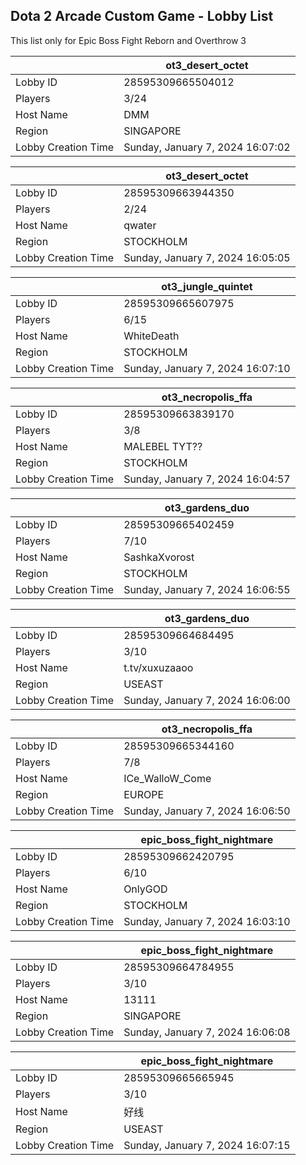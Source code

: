 ## Dota 2 Arcade Custom Game - Lobby List

This list only for Epic Boss Fight Reborn and Overthrow 3

|  | ot3_desert_octet |
| ------ | ------ |
| Lobby ID | 28595309665504012 |
| Players | 3/24 |
| Host Name | DMM |
| Region | SINGAPORE |
| Lobby Creation Time | Sunday, January 7, 2024 16:07:02 |


|  | ot3_desert_octet |
| ------ | ------ |
| Lobby ID | 28595309663944350 |
| Players | 2/24 |
| Host Name | qwater |
| Region | STOCKHOLM |
| Lobby Creation Time | Sunday, January 7, 2024 16:05:05 |


|  | ot3_jungle_quintet |
| ------ | ------ |
| Lobby ID | 28595309665607975 |
| Players | 6/15 |
| Host Name | WhiteDeath |
| Region | STOCKHOLM |
| Lobby Creation Time | Sunday, January 7, 2024 16:07:10 |


|  | ot3_necropolis_ffa |
| ------ | ------ |
| Lobby ID | 28595309663839170 |
| Players | 3/8 |
| Host Name | MALEBEL TYT?? |
| Region | STOCKHOLM |
| Lobby Creation Time | Sunday, January 7, 2024 16:04:57 |


|  | ot3_gardens_duo |
| ------ | ------ |
| Lobby ID | 28595309665402459 |
| Players | 7/10 |
| Host Name | SashkaXvorost |
| Region | STOCKHOLM |
| Lobby Creation Time | Sunday, January 7, 2024 16:06:55 |


|  | ot3_gardens_duo |
| ------ | ------ |
| Lobby ID | 28595309664684495 |
| Players | 3/10 |
| Host Name | t.tv/xuxuzaaoo |
| Region | USEAST |
| Lobby Creation Time | Sunday, January 7, 2024 16:06:00 |


|  | ot3_necropolis_ffa |
| ------ | ------ |
| Lobby ID | 28595309665344160 |
| Players | 7/8 |
| Host Name | ICe_WalloW_Come |
| Region | EUROPE |
| Lobby Creation Time | Sunday, January 7, 2024 16:06:50 |


|  | epic_boss_fight_nightmare |
| ------ | ------ |
| Lobby ID | 28595309662420795 |
| Players | 6/10 |
| Host Name | OnlyGOD |
| Region | STOCKHOLM |
| Lobby Creation Time | Sunday, January 7, 2024 16:03:10 |


|  | epic_boss_fight_nightmare |
| ------ | ------ |
| Lobby ID | 28595309664784955 |
| Players | 3/10 |
| Host Name | 13111 |
| Region | SINGAPORE |
| Lobby Creation Time | Sunday, January 7, 2024 16:06:08 |


|  | epic_boss_fight_nightmare |
| ------ | ------ |
| Lobby ID | 28595309665665945 |
| Players | 3/10 |
| Host Name | 好线 |
| Region | USEAST |
| Lobby Creation Time | Sunday, January 7, 2024 16:07:15 |


